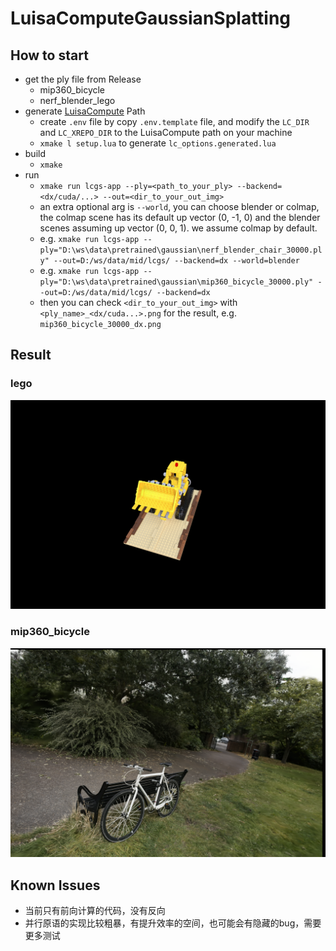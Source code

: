 # LuisaComputeGaussianSplatting

## How to start

- get the ply file from Release
  - mip360_bicycle
  - nerf_blender_lego
- generate [LuisaCompute](https://github.com/LuisaGroup/LuisaCompute) Path
  - create `.env` file by copy `.env.template` file, and modify the `LC_DIR` and `LC_XREPO_DIR` to the LuisaCompute path on your machine
  - `xmake l setup.lua` to generate `lc_options.generated.lua`
- build 
  - `xmake` 
- run
  - `xmake run lcgs-app --ply=<path_to_your_ply> --backend=<dx/cuda/...> --out=<dir_to_your_out_img>`
  - an extra optional arg is `--world`, you can choose blender or colmap, the colmap scene has its default up vector (0, -1, 0) and the blender scenes assuming up vector (0, 0, 1). we assume colmap by default.
  - e.g. `xmake run lcgs-app --ply="D:\ws\data\pretrained\gaussian\nerf_blender_chair_30000.ply" --out=D:/ws/data/mid/lcgs/ --backend=dx --world=blender`
  - e.g. `xmake run lcgs-app --ply="D:\ws\data\pretrained\gaussian\mip360_bicycle_30000.ply" --out=D:/ws/data/mid/lcgs/ --backend=dx`
  - then you can check `<dir_to_your_out_img>` with `<ply_name>_<dx/cuda...>.png` for the result, e.g. `mip360_bicycle_30000_dx.png`

## Result

### lego

![](doc/nerf_lego_result.png)

### mip360_bicycle

![](doc/mip360_bicycle_result.png)

## Known Issues

- 当前只有前向计算的代码，没有反向
- 并行原语的实现比较粗暴，有提升效率的空间，也可能会有隐藏的bug，需要更多测试

